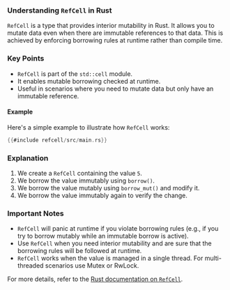 ### Understanding `RefCell` in Rust

`RefCell` is a type that provides interior mutability in Rust. It allows you to mutate data even when there are immutable references to that data. This is achieved by enforcing borrowing rules at runtime rather than compile time.

### Key Points

- `RefCell` is part of the `std::cell` module.
- It enables mutable borrowing checked at runtime.
- Useful in scenarios where you need to mutate data but only have an immutable reference.

#### Example

Here's a simple example to illustrate how `RefCell` works:

```rust
{{#include refcell/src/main.rs}}
```

### Explanation

1. We create a `RefCell` containing the value `5`.
2. We borrow the value immutably using `borrow()`.
3. We borrow the value mutably using `borrow_mut()` and modify it.
4. We borrow the value immutably again to verify the change.

### Important Notes

- `RefCell` will panic at runtime if you violate borrowing rules (e.g., if you try to borrow mutably while an immutable borrow is active).
- Use `RefCell` when you need interior mutability and are sure that the borrowing rules will be followed at runtime.
- `RefCell` works when the value is managed in a single thread. For multi-threaded scenarios use Mutex or RwLock.

For more details, refer to the [Rust documentation on `RefCell`](https://doc.rust-lang.org/std/cell/struct.RefCell.html).